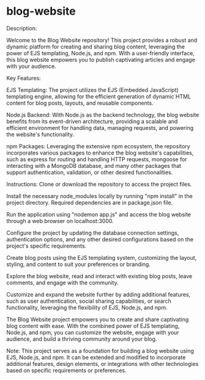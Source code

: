 # blog-website
Description:

Welcome to the Blog Website repository! This project provides a robust and dynamic platform for creating and sharing blog content, leveraging the power of EJS templating, Node.js, and npm. With a user-friendly interface, this blog website empowers you to publish captivating articles and engage with your audience.

Key Features:

EJS Templating: The project utilizes the EJS (Embedded JavaScript) templating engine, allowing for the efficient generation of dynamic HTML content for blog posts, layouts, and reusable components.

Node.js Backend: With Node.js as the backend technology, the blog website benefits from its event-driven architecture, providing a scalable and efficient environment for handling data, managing requests, and powering the website's functionality.

npm Packages: Leveraging the extensive npm ecosystem, the repository incorporates various packages to enhance the blog website's capabilities, such as express for routing and handling HTTP requests, mongoose for interacting with a MongoDB database, and many other packages that support authentication, validation, or other desired functionalities.

Instructions:
Clone or download the repository to access the project files.

Install the necessary node_modules locally by running "npm install" in the project directory. Required dependencies are in package.json file.

Run the application using "nodemon app.js" and access the blog website through a web browser on localhost:3000.

Configure the project by updating the database connection settings, authentication options, and any other desired configurations based on the project's specific requirements.

Create blog posts using the EJS templating system, customizing the layout, styling, and content to suit your preferences or branding.

Explore the blog website, read and interact with existing blog posts, leave comments, and engage with the community.

Customize and expand the website further by adding additional features, such as user authentication, social sharing capabilities, or search functionality, leveraging the flexibility of EJS, Node.js, and npm.

The Blog Website project empowers you to create and share captivating blog content with ease. With the combined power of EJS templating, Node.js, and npm, you can customize the website, engage with your audience, and build a thriving community around your blog.

Note: This project serves as a foundation for building a blog website using EJS, Node.js, and npm. It can be extended and modified to incorporate additional features, design elements, or integrations with other technologies based on specific requirements or preferences.
